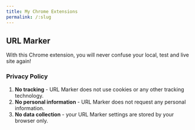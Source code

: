 ```yaml
---
title: My Chrome Extensions
permalink: /:slug
---
```

## URL Marker

With this Chrome extension, you will never confuse your local, test and live site again!

### Privacy Policy
1. **No tracking** - URL Marker does not use cookies or any other tracking technology.
2. **No personal information** - URL Marker does not request any personal information.
3. **No data collection** - your URL Marker settings are stored by your browser only.